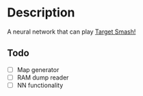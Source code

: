 # Description

A neural network that can play [Target Smash!](https://www.ssbwiki.com/Target_Smash!)

## Todo

- [ ] Map generator
- [ ] RAM dump reader
- [ ] NN functionality
